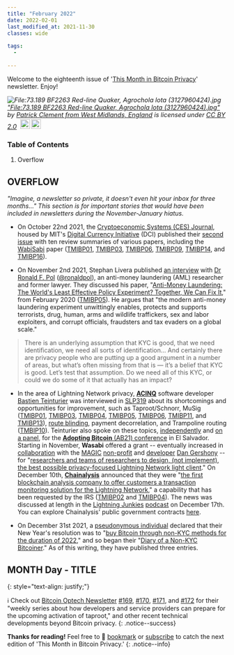 ```yaml
---
title: "February 2022"
date: 2022-02-01
last_modified_at: 2021-11-30
classes: wide
  
tags:
  - 
  
---
```


Welcome to the eighteenth issue of '[This Month in Bitcoin Privacy](https://enegnei.github.io/This-Month-In-Bitcoin-Privacy/about/)' newsletter. Enjoy!

<p style="font-size: 0.9rem;font-style: italic;"><img style="display: block;" src="https://upload.wikimedia.org/wikipedia/commons/d/d6/73.189_BF2263_Red-line_Quaker%2C_Agrochola_lota_%283127960424%29.jpg" alt="File:73.189 BF2263 Red-line Quaker, Agrochola lota (3127960424).jpg"><a href="https://commons.wikimedia.org/w/index.php?curid=63729148">"File:73.189 BF2263 Red-line Quaker, Agrochola lota (3127960424).jpg"</a><span> by <a href="https://www.flickr.com/people/26138378@N03">Patrick Clement from West Midlands, England</a></span> is licensed under <a href="https://creativecommons.org/licenses/by/2.0?ref=ccsearch&atype=html" style="margin-right: 5px;">CC BY 2.0</a><a href="https://creativecommons.org/licenses/by/2.0?ref=ccsearch&atype=html" target="_blank" rel="noopener noreferrer" style="display: inline-block;white-space: none;margin-top: 2px;margin-left: 3px;height: 22px !important;"><img style="height: inherit;margin-right: 3px;display: inline-block;" src="https://search.creativecommons.org/static/img/cc_icon.svg?image_id=82aae9df-ef77-4b82-8e82-2db3da0893ca" /><img style="height: inherit;margin-right: 3px;display: inline-block;" src="https://search.creativecommons.org/static/img/cc-by_icon.svg" /></a></p>

### Table of Contents

1. Overflow

## OVERFLOW

*"Imagine, a newsletter so private, it doesn't even hit your inbox for three months..." This section is for important stories that would have been included in newsletters during the November-January hiatus.*

+ On October 22nd 2021, the [Cryptoeconomic Systems (CES) Journal](https://twitter.com/CryptoEconSys/status/1455290496780156928), housed by MIT's [Digital Currency Initiative](https://dci.mit.edu/) (DCI) published their [second issue](https://cryptoeconomicsystems.pubpub.org/vol1-2) with ten review summaries of various papers, including the [WabiSabi](https://cryptoeconomicsystems.pubpub.org/pub/ficsor-wabisabi-coordinated-review/release/1?readingCollection=a1e776d2) paper ([TMIBP01](https://enegnei.github.io/This-Month-In-Bitcoin-Privacy/June_2020/#june-11th---wabisabi-and-coinpool), [TMIBP03](https://enegnei.github.io/This-Month-In-Bitcoin-Privacy/August_2020/#august-19th---oxt-research-vulnerability-disclosure), [TMIBP06](https://enegnei.github.io/This-Month-In-Bitcoin-Privacy/November_2020/#november-5th---wasabi-wallet-20), [TMIBP09](https://enegnei.github.io/This-Month-In-Bitcoin-Privacy/February_2021/#february-6th---join-the-wasabikas), [TMIBP14](https://enegnei.github.io/This-Month-In-Bitcoin-Privacy/July_2021/#july-7th---wasabi-wallet-20-update-continued), and [TMIBP16](https://enegnei.github.io/This-Month-In-Bitcoin-Privacy/September_2021/#august-31st---wasabi-wallet-20-update-continued)).

+ On November 2nd 2021, Stephan Livera published [an interview](https://stephanlivera.com/episode/318/) with [Dr Ronald F. Pol](https://www.effectiveaml.org/ron/) ([@ronaldpol](https://twitter.com/ronaldpol)), an anti-money laundering (AML) researcher and former lawyer. They discussed his paper, "[Anti-Money Laundering: The World's Least Effective Policy Experiment? Together, We Can Fix It](https://www.researchgate.net/publication/339486326_Anti-money_laundering_The_world's_least_effective_policy_experiment_Together_we_can_fix_it)," from February 2020 ([TMIBP05](https://enegnei.github.io/This-Month-In-Bitcoin-Privacy/October_2020/#october-8th---cryptocurrency-enforcement-framework)). He argues that "the modern anti-money laundering experiment unwittingly enables, protects and supports terrorists, drug, human, arms and wildlife traffickers, sex and labor exploiters, and corrupt officials, fraudsters and tax evaders on a global scale."

> There is an underlying assumption that KYC is good, that we need identification, we need all sorts of identification... And certainly there are privacy people who are putting up a good argument in a number of areas, but what’s often missing from that is — it’s a belief that KYC is good. Let’s test that assumption. Do we need all of this KYC, or could we do some of it that actually has an impact?

+ In the area of Lightning Network privacy, [**ACINQ**](https://acinq.co/) software developer [Bastien Teinturier](https://twitter.com/realtbast) was interviewed in [SLP319](https://stephanlivera.com/episode/319/) about its shortcomings and opportunities for improvement, such as Taproot/Schnorr, MuSig ([TMIBP01](https://enegnei.github.io/This-Month-In-Bitcoin-Privacy/June_2020/#june-10th---human-rights-foundation-launches-dev-fund), [TMIBP03](https://enegnei.github.io/This-Month-In-Bitcoin-Privacy/August_2020/#august-11th---design-sketch-for-first-version-of-coinswap), [TMIBP04](https://enegnei.github.io/This-Month-In-Bitcoin-Privacy/September_2020/#september-1st---smore-schnorr), [TMIBP05](https://enegnei.github.io/This-Month-In-Bitcoin-Privacy/October_2020/#october-14th---smore-schnorr-and-tapscript), [TMIBP06](https://enegnei.github.io/This-Month-In-Bitcoin-Privacy/November_2020/#november-4th---musig2), [TMIBP11](https://enegnei.github.io/This-Month-In-Bitcoin-Privacy/April_2021/#april-15th---taproot-activation-specification-merged), and [TMIBP13](https://enegnei.github.io/This-Month-In-Bitcoin-Privacy/June_2021/#june-12th---taproot-locked-in)), [route blinding](https://github.com/lightning/bolts/pull/765), payment decorrelation, and Trampoline routing ([TMBIP10](https://enegnei.github.io/This-Month-In-Bitcoin-Privacy/March_2021/#march-30th---electrum-supports-trampoline-routing)). Teinturier also spoke on these topics, [independently](https://youtu.be/gOiKlx9a1xg) and [on a panel](https://www.youtube.com/watch?v=_UYdyzCyO0c), for the [**Adopting Bitcoin** (AB21) conference](https://adoptingbitcoin.org/speaker/BastienTeinturier/) in El Salvador. Starting in November, **Wasabi** offered a grant -- eventually increased in [collaboration](https://twitter.com/wasabiwallet/status/1496485007254167554) with the [MAGIC](https://twitter.com/MagicGrants/status/1495774118939086851) [non-profit](https://magicgrants.org/Lightning-Network-Privacy-Grants/) and [developer](https://github.com/dangershony) [Dan Gershony](https://twitter.com/dangershony) -- for "[researchers and teams of researchers to design, (not implement), the best possible privacy-focused Lightning Network light client](https://blog.wasabiwallet.io/1-11-btc-ln-privacy-grant/)." On December 10th, [**Chainalysis**](https://twitter.com/chainalysis/status/1469317238893289475) announced that they were "[the first blockchain analysis company to offer customers a transaction monitoring solution for the Lightning Network](https://archive.fo/3oeSD)," a capability that has been requested by the IRS ([TMIBP02](https://enegnei.github.io/This-Month-In-Bitcoin-Privacy/July_2020/#june-30th---irs-seeking-to-trace-privacy-coins-lightning) and [TMIBP04](https://enegnei.github.io/This-Month-In-Bitcoin-Privacy/September_2020/#september-4th---irs-still-seeking-to-trace-privacy-coins)). The news was discussed at length in the [Lightning Junkies](https://twitter.com/LNJunkies/status/1470542207329263616) [podcast](https://lightningjunkies.net/chainalysis-on-lightning-network-lightningfriday-12-17-2021-with-jestopher-and-chaz/) on December 17th. You can explore Chainalysis' public government contracts [here](https://techinquiry.org/explorer/vendor/chainalysis%20inc./).

+ On December 31st 2021, a [pseudonymous individual](https://twitter.com/nokycbtc) declared that their New Year's resolution was to "[buy Bitcoin through non-KYC methods for the duration of 2022](https://nokycbtc.com/diary-of-a-non-kyc-bitcoiner/)," and so began their "[Diary of a Non-KYC Bitcoiner](https://nokycbtc.com/)." As of this writing, they have published three entries.

## MONTH Day - TITLE

{: style="text-align: justify;"}

:information_source: Check out [Bitcoin Optech Newsletter](https://twitter.com/bitcoinoptech) [#169](https://bitcoinops.org/en/newsletters/2021/10/06/), [#170](https://bitcoinops.org/en/newsletters/2021/10/13/), [#171](https://bitcoinops.org/en/newsletters/2021/10/20/), and [#172](https://bitcoinops.org/en/newsletters/2021/10/27/) for their "weekly series about how developers and service providers can prepare for the upcoming activation of taproot," and other recent technical developments beyond Bitcoin privacy.
{: .notice--success}

**Thanks for reading!** Feel free to :bookmark: [bookmark](https://enegnei.github.io/This-Month-In-Bitcoin-Privacy/feed.xml) or [subscribe](https://github.com/Enegnei/This-Month-In-Bitcoin-Privacy) to catch the next edition of 'This Month in Bitcoin Privacy.'
{: .notice--info}
